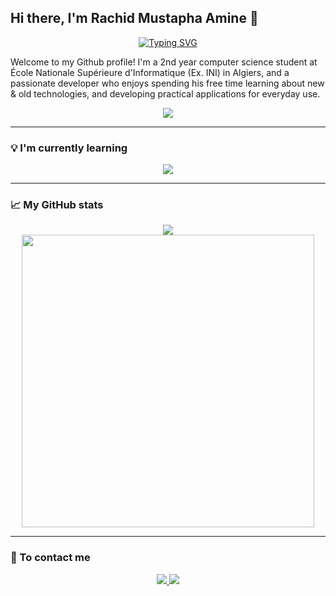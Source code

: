 ## Hi there, I'm Rachid Mustapha Amine 👋

<div align="center">
  <a href="https://git.io/typing-svg"><img src="https://readme-typing-svg.herokuapp.com?font=Fira+Code&pause=1000&color=3FB98C&center=true&vCenter=true&width=435&lines=Welcome+to+my+GitHub+profile!;I'm+a+CS+student+%26+Junior+developer;Have+a+great+visit+%3C3" alt="Typing SVG" /></a>
</div>

Welcome to my Github profile! I'm a 2nd year computer science student at École Nationale Supérieure d'Informatique (Ex. INI) in Algiers, and a passionate developer who enjoys spending his free time learning about new & old technologies, and developing practical applications for everyday use.

<div align="center">
  <a href="https://skillicons.dev">
    <img src="https://skillicons.dev/icons?i=js,html,css,c,py,react,tailwind,git,ai,ps,figma">
  </a>
</div>

---

### 💡 I'm currently learning

<div align="center">
  <a href="https://skillicons.dev">
    <img src="https://skillicons.dev/icons?i=mongodb,mysql">
  </a>
</div>

---

### 📈 My GitHub stats

<div align="center">
  <img src="https://github-readme-stats.vercel.app/api?username=kalis26&theme=vue-dark&show_icons=true&hide_border=true&count_private=false"><br>
  <img src="https://github-readme-stats.vercel.app/api/top-langs/?username=kalis26&theme=vue-dark&show_icons=true&hide_border=true&layout=compact" width="468px">
</div>

---

### 📧 To contact me

<p align="center">
  <a href="https://www.linkedin.com/in/amine-mustapha-rachid-446a1b32a/">
    <img src="https://skillicons.dev/icons?i=linkedin" />
  </a>
  <a href="mailto:aminera2006@gmail.com">
    <img src="https://skillicons.dev/icons?i=gmail" />
  </a>
</p>

<!--
**kalis26/kalis26** is a ✨ _special_ ✨ repository because its `README.md` (this file) appears on your GitHub profile.

Here are some ideas to get you started:

- 🔭 I’m currently working on ...
- 🌱 I’m currently learning ...
- 👯 I’m looking to collaborate on ...
- 🤔 I’m looking for help with ...
- 💬 Ask me about ...
- 📫 How to reach me: ...
- 😄 Pronouns: ...
- ⚡ Fun fact: ...
-->
